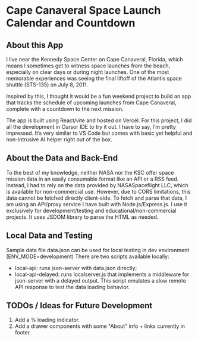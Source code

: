 # Cape Canaveral Space Launch Calendar and Countdown

## About this App

I live near the Kennedy Space Center on Cape Canaveral, Florida, which means I sometimes get to witness space launches from the beach, especially on clear days or during night launches. One of the most memorable experiences was seeing the final liftoff of the Atlantis space shuttle (STS-135) on July 8, 2011.

Inspired by this, I thought it would be a fun weekend project to build an app that tracks the schedule of upcoming launches from Cape Canaveral, complete with a countdown to the next mission.

The app is built using React/vite and hosted on Vercel. For this project, I did all the development in Cursor IDE to try it out. I have to say, I’m pretty impressed. It’s very similar to VS Code but comes with basic yet helpful and non-intrusive AI helper right out of the box.

## About the Data and Back-End

To the best of my knowledge, neither NASA nor the KSC offer space mission data in an easily consumable format like an API or a RSS feed. Instead, I had to rely on the data provided by NASASpaceflight LLC, which is available for non-commercial use. However, due to CORS limitations, this data cannot be fetched directly client-side. To fetch and parse that data, I am using an API/proxy service I have built with Node.js/Express.js. I use it exclusively for development/testing and educational/non-commercial projects. It uses JSDOM library to parse the HTML as needed.

## Local Data and Testing

Sample data file data.json can be used for local testing in dev environment (ENV_MODE=development)
There are two scripts available locally:

- local-api: runs json-server with data.json directly;
- local-api-delayed: runs localserver.js that implements a middleware for json-server with a delayed output. This script emulates a slow remote API response to test the data loading behavior.

## TODOs / Ideas for Future Development

1. Add a % loading indicator.
2. Add a drawer components with some "About" info + links currently in footer.